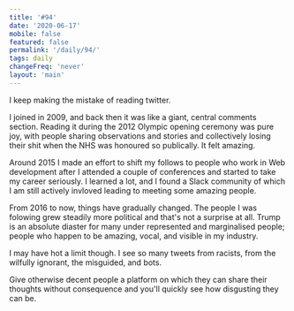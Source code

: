 ```yaml
---
title: '#94'
date: '2020-06-17'
mobile: false
featured: false
permalink: '/daily/94/'
tags: daily
changeFreq: 'never'
layout: 'main'
---
```


I keep making the mistake of reading twitter.

I joined in 2009, and back then it was like a giant, central comments section. Reading it during the 2012 Olympic opening ceremony was pure joy, with people sharing observations and stories and collectively losing their shit when the NHS was honoured so publically. It felt amazing.

Around 2015 I made an effort to shift my follows to people who work in Web development after I attended a couple of conferences and started to take my career seriously. I learned a lot, and I found a Slack community of which I am still actively invloved leading to meeting some amazing people.

From 2016 to now, things have gradually changed. The people I was folowing grew steadily more political and that's not a surprise at all. Trump is an absolute diaster for many under represented and marginalised people; people who happen to be amazing, vocal, and visible in my industry.

I may have hot a limit though. I see so many tweets from racists, from the wilfully ignorant, the misguided, and bots.

Give otherwise decent people a platform on which they can share their thoughts without consequence and you'll quickly see how disgusting they can be.
